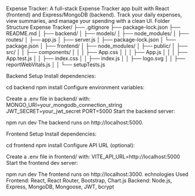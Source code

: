 Expense Tracker:
A full-stack Expense Tracker app built with React (frontend) and Express/MongoDB (backend). Track your daily expenses, view summaries, and manage your spending with a clean UI.
Folder Structure
Expense Tracker/
├── .gitignore
├── package-lock.json
├── README.md
│
├── backend/
│   ├── models/
│   ├── node_modules/
│   ├── routes/
│   ├── app.js
│   ├── server.js
│   ├── package-lock.json
│   └── package.json
│
├── frontend/
│   ├── node_modules/
│   ├── public/
│   ├── src/
│   │   ├── components/
│   │   │   ├── App.css
│   │   │   ├── App.js
│   │   │   ├── App.test.js
│   │   ├── index.css
│   │   ├── index.js
│   │   ├── logo.svg
│   │   ├── reportWebVitals.js
│   │   └── setupTests.js

Backend Setup
Install dependencies:

cd backend
npm install
Configure environment variables:

Create a .env file in backend/ with:
MONGO_URI=your_mongodb_connection_string
JWT_SECRET=your_jwt_secret
PORT=5000
Start the backend server:

npm run dev
The backend runs on http://localhost:5000.

Frontend Setup
Install dependencies:

cd frontend
npm install
Configure API URL (optional):

Create a .env file in frontend/ with:
VITE_API_URL=http://localhost:5000
Start the frontend dev server:

npm run dev
The frontend runs on http://localhost:3000.
echnologies Used
Frontend: React, React Router, Bootstrap, Chart.js
Backend: Node.js, Express, MongoDB, Mongoose, JWT, bcrypt

